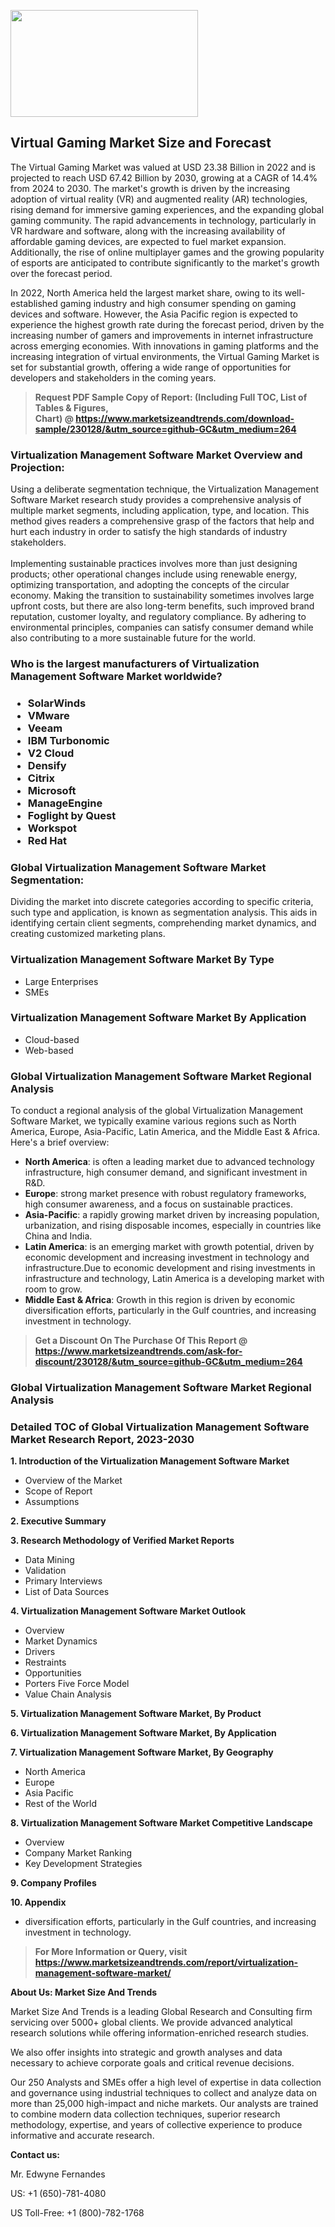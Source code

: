 <p><img class="alignnone size-medium wp-image-20088" src="https://ffe5etoiles.com/wp-content/uploads/2024/12/MST1-300x171.png" alt="" width="300" height="171" /></p><h2>Virtual Gaming Market Size and Forecast</h2><p>The Virtual Gaming Market was valued at USD 23.38 Billion in 2022 and is projected to reach USD 67.42 Billion by 2030, growing at a CAGR of 14.4% from 2024 to 2030. The market's growth is driven by the increasing adoption of virtual reality (VR) and augmented reality (AR) technologies, rising demand for immersive gaming experiences, and the expanding global gaming community. The rapid advancements in technology, particularly in VR hardware and software, along with the increasing availability of affordable gaming devices, are expected to fuel market expansion. Additionally, the rise of online multiplayer games and the growing popularity of esports are anticipated to contribute significantly to the market's growth over the forecast period.</p><p>In 2022, North America held the largest market share, owing to its well-established gaming industry and high consumer spending on gaming devices and software. However, the Asia Pacific region is expected to experience the highest growth rate during the forecast period, driven by the increasing number of gamers and improvements in internet infrastructure across emerging economies. With innovations in gaming platforms and the increasing integration of virtual environments, the Virtual Gaming Market is set for substantial growth, offering a wide range of opportunities for developers and stakeholders in the coming years.</p></p><blockquote id="" class=""><strong>Request PDF Sample Copy of Report: (Including Full TOC, List of Tables &amp; Figures, Chart)&nbsp;@&nbsp;<strong><a href="https://www.marketsizeandtrends.com/download-sample/230128/&utm_source=github-GC&utm_medium=264" target="_blank">https://www.marketsizeandtrends.com/download-sample/230128/&utm_source=github-GC&utm_medium=264</a></strong></strong></blockquote><h3 id="" class="">Virtualization Management Software Market&nbsp;Overview and Projection:</h3><p id="" class="">Using a deliberate segmentation technique, the Virtualization Management Software Market research study provides a comprehensive analysis of multiple market segments, including application, type, and location. This method gives readers a comprehensive grasp of the factors that help and hurt each industry in order to satisfy the high standards of industry stakeholders. <br /> <br />Implementing sustainable practices involves more than just designing products; other operational changes include using renewable energy, optimizing transportation, and adopting the concepts of the circular economy. Making the transition to sustainability sometimes involves large upfront costs, but there are also long-term benefits, such improved brand reputation, customer loyalty, and regulatory compliance. By adhering to environmental principles, companies can satisfy consumer demand while also contributing to a more sustainable future for the world.</p><h3 id="" class="">Who is the largest manufacturers of&nbsp;Virtualization Management Software Market worldwide?</h3><h3 class=""><p><ul><li>SolarWinds </li><li> VMware </li><li> Veeam </li><li> IBM Turbonomic </li><li> V2 Cloud </li><li> Densify </li><li> Citrix </li><li> Microsoft </li><li> ManageEngine </li><li> Foglight by Quest </li><li> Workspot </li><li> Red Hat</li></ul></p></h3><h3 id="" class="">Global&nbsp;Virtualization Management Software Market Segmentation:</h3><p id="" class="">Dividing the market into discrete categories according to specific criteria, such type and application, is known as segmentation analysis. This aids in identifying certain client segments, comprehending market dynamics, and creating customized marketing plans.</p><h3 id="" class="">Virtualization Management Software Market&nbsp;By Type</h3><p><p><ul><li>Large Enterprises</li><li> SMEs</p></li></ul></p></p><h3 id="" class="">Virtualization Management Software Market&nbsp;By Application</h3><p class=""><p><ul><li>Cloud-based</li><li> Web-based</li></ul></p></p><h3 id="" class="">Global Virtualization Management Software Market Regional Analysis</h3><p id="" class="">To conduct a regional analysis of the global Virtualization Management Software Market, we typically examine various regions such as North America, Europe, Asia-Pacific, Latin America, and the Middle East &amp; Africa. Here's a brief overview:</p><ul><li><strong>North America</strong>: is often a leading market due to advanced technology infrastructure, high consumer demand, and significant investment in R&amp;D.</li><li><strong>Europe</strong>: strong market presence with robust regulatory frameworks, high consumer awareness, and a focus on sustainable practices.</li><li><strong>Asia-Pacific</strong>: a rapidly growing market driven by increasing population, urbanization, and rising disposable incomes, especially in countries like China and India.</li><li><strong>Latin America</strong>: is an emerging market with growth potential, driven by economic development and increasing investment in technology and infrastructure.Due to economic development and rising investments in infrastructure and technology, Latin America is a developing market with room to grow.</li><li><strong>Middle East &amp; Africa</strong>: Growth in this region is driven by economic diversification efforts, particularly in the Gulf countries, and increasing investment in technology.</li></ul><blockquote id="" class=""><strong>Get a Discount On The Purchase Of This Report @ <strong><a href="https://www.marketsizeandtrends.com/ask-for-discount/230128/&utm_source=github-GC&utm_medium=264" target="_blank">https://www.marketsizeandtrends.com/ask-for-discount/230128/&utm_source=github-GC&utm_medium=264</a></strong></strong></blockquote><h3 id="" class="">Global Virtualization Management Software Market Regional Analysis</h3><h3 id="" class="">Detailed TOC of Global Virtualization Management Software Market Research Report, 2023-2030</h3><p id="" class=""><strong>1. Introduction of the Virtualization Management Software Market</strong></p><ul><li>Overview of the Market</li><li>Scope of Report</li><li>Assumptions</li></ul><p id="" class=""><strong>2. Executive Summary</strong></p><p id="" class=""><strong>3. Research Methodology of Verified Market Reports</strong></p><ul><li>Data Mining</li><li>Validation</li><li>Primary Interviews</li><li>List of Data Sources</li></ul><p id="" class=""><strong>4. Virtualization Management Software Market Outlook</strong></p><ul><li>Overview</li><li>Market Dynamics</li><li>Drivers</li><li>Restraints</li><li>Opportunities</li><li>Porters Five Force Model</li><li>Value Chain Analysis</li></ul><p id="" class=""><strong>5. Virtualization Management Software Market, By Product</strong></p><p id="" class=""><strong>6. Virtualization Management Software Market, By Application</strong></p><p id="" class=""><strong>7. Virtualization Management Software Market, By Geography</strong></p><ul><li>North America</li><li>Europe</li><li>Asia Pacific</li><li>Rest of the World</li></ul><p id="" class=""><strong>8. Virtualization Management Software Market Competitive Landscape</strong></p><ul><li>Overview</li><li>Company Market Ranking</li><li>Key Development Strategies</li></ul><p id="" class=""><strong>9. Company Profiles</strong></p><p id="" class=""><strong>10. Appendix</strong></p><ul><li>diversification efforts, particularly in the Gulf countries, and increasing investment in technology.</li></ul><blockquote id="" class=""><strong>For More Information or Query, visit <strong><strong><a href="https://www.marketsizeandtrends.com/report/virtualization-management-software-market/" target="_blank">https://www.marketsizeandtrends.com/report/virtualization-management-software-market/</a></strong></strong></strong></blockquote><p id="" class=""><strong>About Us: Market Size And Trends</strong></p><p id="" class="">Market Size And Trends is a leading Global Research and Consulting firm servicing over 5000+ global clients. We provide advanced analytical research solutions while offering information-enriched research studies.</p><p id="" class="">We also offer insights into strategic and growth analyses and data necessary to achieve corporate goals and critical revenue decisions.</p><p id="" class="">Our 250 Analysts and SMEs offer a high level of expertise in data collection and governance using industrial techniques to collect and analyze data on more than 25,000 high-impact and niche markets. Our analysts are trained to combine modern data collection techniques, superior research methodology, expertise, and years of collective experience to produce informative and accurate research.</p><p id="" class=""><strong>Contact us:</strong></p><p id="" class="">Mr. Edwyne Fernandes</p><p id="" class="">US: +1 (650)-781-4080</p><p id="" class="">US Toll-Free: +1 (800)-782-1768</p>
